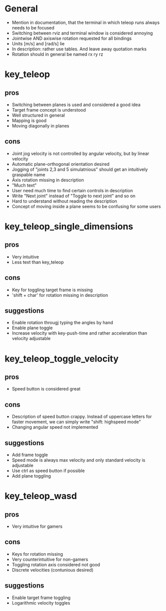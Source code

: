 # General

- Mention in documentation, that the terminal in which teleop runs always needs to be focused
- Switching between rviz and terminal window is considered annoying
- Jointwise AND axiswise rotation requested for all bindings
- Units [m/s] and [rad/s] lie
- In description: rather use tables. And leave away quotation marks
- Rotation should in general be named rx ry rz

# key_teleop

## pros

- Switching between planes is used and considered a good idea
- Target frame concept is understood
- Well structured in general
- Mapping is good
- Moving diagonally in planes

## cons

- Joint jog velocity is not controlled by angular velocity, but by linear velocity
- Automatic plane-orthogonal orientation desired
- Jogging of "joints 2,3 and 5 simulatnious" should get an intuitively graspable name
- Axis rotation missing in description
- "Much text"
- User need much time to find certain controls in description
- Write "Next joint" instead of "Toggle to next joint" and so on
- Hard to understand without reading the description
- Concept of moving inside a plane seems to be confusing for some users

# key_teleop_single_dimensions

## pros

- Very intuitive
- Less text than key_teleop

## cons

- Key for toggling target frame is missing
- 'shift + char' for rotation missing in description

## suggestions

- Enable rotation througj typing the angles by hand
- Enable plane toggle
- Increase velocity with key-push-time and rather acceleration than velocity adjustable

# key_teleop_toggle_velocity

## pros

- Speed button is considered great

## cons
- Description of speed button crappy. Instead of uppercase letters for faster movement, we can simply write "shift: highspeed mode"
- Changing angular speed not implemented

## suggestions

- Add frame toggle
- Speed mode is always max velocity and only standard velocity is adjustable
- Use ctrl as speed button if possible
- Add plane toggling

# key_teleop_wasd

## pros

- Very intuitive for gamers

## cons

- Keys for rotation missing
- Very counterintuitive for non-gamers
- Toggling rotation axis considered not good
- Discrete velocities (contunious desired)

## suggestions

- Enable target frame toggling
- Logarithmic velocity toggles

